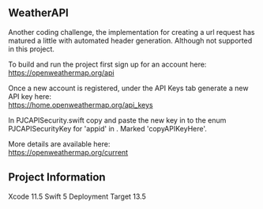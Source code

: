## WeatherAPI
Another coding challenge, the implementation for creating a url request has matured a little with automated header generation. Although not supported in this project.

To build and run the project first sign up for an account here: \
https://openweathermap.org/api 

Once a new account is registered, under the API Keys tab generate a new API key here: \
https://home.openweathermap.org/api_keys

In PJCAPISecurity.swift copy and paste the new key in to the enum PJCAPISecurityKey for 'appid' in . Marked 'copyAPIKeyHere'.

More details are available here: \
https://openweathermap.org/current

## Project Information
Xcode 11.5
Swift 5
Deployment Target 13.5
